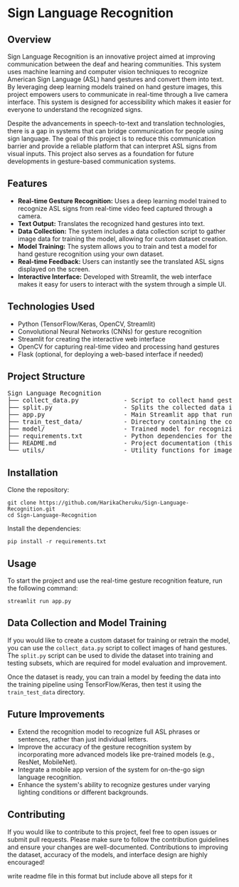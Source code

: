 <h1>Sign Language Recognition</h1>

<h2>Overview</h2>
<p>Sign Language Recognition is an innovative project aimed at improving communication between the deaf and hearing communities. This system uses machine learning and computer vision techniques to recognize American Sign Language (ASL) hand gestures and convert them into text. By leveraging deep learning models trained on hand gesture images, this project empowers users to communicate in real-time through a live camera interface. This system is designed for accessibility which makes it easier for everyone to understand the recognized signs.</p>

<p>Despite the advancements in speech-to-text and translation technologies, there is a gap in systems that can bridge communication for people using sign language. The goal of this project is to reduce this communication barrier and provide a reliable platform that can interpret ASL signs from visual inputs. This project also serves as a foundation for future developments in gesture-based communication systems.</p>

<h2>Features</h2>
<ul>
  <li><strong>Real-time Gesture Recognition:</strong> Uses a deep learning model trained to recognize ASL signs from real-time video feed captured through a camera.</li>
  <li><strong>Text Output:</strong> Translates the recognized hand gestures into text.</li>
  <li><strong>Data Collection:</strong> The system includes a data collection script to gather image data for training the model, allowing for custom dataset creation.</li>
  <li><strong>Model Training:</strong> The system allows you to train and test a model for hand gesture recognition using your own dataset.</li>
  <li><strong>Real-time Feedback:</strong> Users can instantly see the translated ASL signs displayed on the screen.</li>
  <li><strong>Interactive Interface:</strong> Developed with Streamlit, the web interface makes it easy for users to interact with the system through a simple UI.</li>
</ul>

<h2>Technologies Used</h2>
<ul>
  <li>Python (TensorFlow/Keras, OpenCV, Streamlit)</li>
  <li>Convolutional Neural Networks (CNNs) for gesture recognition</li>
  <li>Streamlit for creating the interactive web interface</li>
  <li>OpenCV for capturing real-time video and processing hand gestures</li>
  <li>Flask (optional, for deploying a web-based interface if needed)</li>
</ul>

<h2>Project Structure</h2>
<pre>
Sign Language Recognition
├── collect_data.py            - Script to collect hand gesture data for training
├── split.py                   - Splits the collected data into training and testing sets
├── app.py                     - Main Streamlit app that runs the live gesture recognition interface
├── train_test_data/           - Directory containing the collected and split training/testing data
├── model/                     - Trained model for recognizing hand gestures (optional, depending on project state)
├── requirements.txt           - Python dependencies for the project
├── README.md                  - Project documentation (this file)
└── utils/                     - Utility functions for image processing and model handling
</pre>

<h2>Installation</h2>
<p>Clone the repository:</p>
<pre><code>git clone https://github.com/HarikaCheruku/Sign-Language-Recognition.git
cd Sign-Language-Recognition
</code></pre>
<p>Install the dependencies:</p>
<pre><code>pip install -r requirements.txt</code></pre>

<h2>Usage</h2>
<p>To start the project and use the real-time gesture recognition feature, run the following command:</p>
<pre><code>streamlit run app.py</code></pre>

<h2>Data Collection and Model Training</h2>
<p>If you would like to create a custom dataset for training or retrain the model, you can use the <code>collect_data.py</code> script to collect images of hand gestures. The <code>split.py</code> script can be used to divide the dataset into training and testing subsets, which are required for model evaluation and improvement.</p>
<p>Once the dataset is ready, you can train a model by feeding the data into the training pipeline using TensorFlow/Keras, then test it using the <code>train_test_data</code> directory.</p>

<h2>Future Improvements</h2>
<ul>
  <li>Extend the recognition model to recognize full ASL phrases or sentences, rather than just individual letters.</li>
  <li>Improve the accuracy of the gesture recognition system by incorporating more advanced models like pre-trained models (e.g., ResNet, MobileNet).</li>
  <li>Integrate a mobile app version of the system for on-the-go sign language recognition.</li>
  <li>Enhance the system's ability to recognize gestures under varying lighting conditions or different backgrounds.</li>
</ul>

<h2>Contributing</h2>
<p>If you would like to contribute to this project, feel free to open issues or submit pull requests. Please make sure to follow the contribution guidelines and ensure your changes are well-documented. Contributions to improving the dataset, accuracy of the models, and interface design are highly encouraged!</p>        write readme file in this format but include above all steps for it
